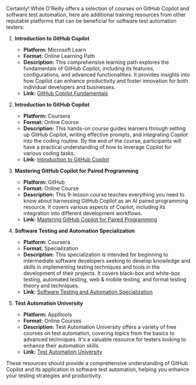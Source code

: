 Certainly! While O'Reilly offers a selection of courses on GitHub Copilot and software test automation, here are additional training resources from other reputable platforms that can be beneficial for software test automation testers:

1. **Introduction to GitHub Copilot**
   - **Platform:** Microsoft Learn
   - **Format:** Online Learning Path
   - **Description:** This comprehensive learning path explores the fundamentals of GitHub Copilot, including its features, configurations, and advanced functionalities. It provides insights into how Copilot can enhance productivity and foster innovation for both individual developers and businesses.
   - **Link:** [GitHub Copilot Fundamentals](https://learn.microsoft.com/en-us/training/paths/copilot/)

2. **Introduction to GitHub Copilot**
   - **Platform:** Coursera
   - **Format:** Online Course
   - **Description:** This hands-on course guides learners through setting up GitHub Copilot, writing effective prompts, and integrating Copilot into the coding routine. By the end of the course, participants will have a practical understanding of how to leverage Copilot for various coding tasks.
   - **Link:** [Introduction to GitHub Copilot](https://www.coursera.org/learn/introduction-to-microsoft-github-copilot)

3. **Mastering GitHub Copilot for Paired Programming**
   - **Platform:** GitHub
   - **Format:** Online Course
   - **Description:** This 9-lesson course teaches everything you need to know about harnessing GitHub Copilot as an AI paired programming resource. It covers various aspects of Copilot, including its integration into different development workflows.
   - **Link:** [Mastering GitHub Copilot for Paired Programming](https://github.com/microsoft/Mastering-GitHub-Copilot-for-Paired-Programming)

4. **Software Testing and Automation Specialization**
   - **Platform:** Coursera
   - **Format:** Specialization
   - **Description:** This specialization is intended for beginning to intermediate software developers seeking to develop knowledge and skills in implementing testing techniques and tools in the development of their projects. It covers black-box and white-box testing, automated testing, web & mobile testing, and formal testing theory and techniques.
   - **Link:** [Software Testing and Automation Specialization](https://www.coursera.org/specializations/software-testing-automation)

5. **Test Automation University**
   - **Platform:** Applitools
   - **Format:** Online Courses
   - **Description:** Test Automation University offers a variety of free courses on test automation, covering topics from the basics to advanced techniques. It's a valuable resource for testers looking to enhance their automation skills.
   - **Link:** [Test Automation University](https://testautomationu.applitools.com/)

These resources should provide a comprehensive understanding of GitHub Copilot and its application in software test automation, helping you enhance your testing strategies and productivity. 
